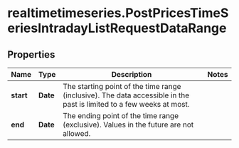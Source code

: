# realtimetimeseries.PostPricesTimeSeriesIntradayListRequestDataRange

## Properties

Name | Type | Description | Notes
------------ | ------------- | ------------- | -------------
**start** | **Date** | The starting point of the time range (inclusive). The data accessible in the past is limited to a few weeks at most. | 
**end** | **Date** | The ending point of the time range (exclusive). Values in the future are not allowed. | 


